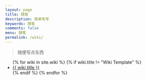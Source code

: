```yaml
---
layout: page
title: 随笔
description: 简单写写
keywords: 随笔
comments: false
menu: 随笔
permalink: /wiki/
---
```


> 随便写点东西

<ul class="listing">
{% for wiki in site.wiki %}
{% if wiki.title != "Wiki Template" %}
<li class="listing-item"><a href="{{ site.url }}{{ wiki.url }}">{{ wiki.title }}</a></li>
{% endif %}
{% endfor %}
</ul>
